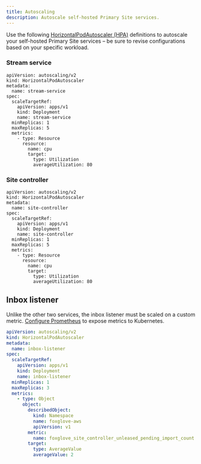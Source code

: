 ```yaml
---
title: Autoscaling
description: Autoscale self-hosted Primary Site services.
---
```


Use the following [HorizontalPodAutoscaler (HPA)](https://kubernetes.io/docs/tasks/run-application/horizontal-pod-autoscale/) definitions to autoscale your self-hosted Primary Site services – be sure to revise configurations based on your specific workload.

### Stream service

```
apiVersion: autoscaling/v2
kind: HorizontalPodAutoscaler
metadata:
  name: stream-service
spec:
  scaleTargetRef:
    apiVersion: apps/v1
    kind: Deployment
    name: stream-service
  minReplicas: 1
  maxReplicas: 5
  metrics:
    - type: Resource
      resource:
        name: cpu
        target:
          type: Utilization
          averageUtilization: 80
```

### Site controller

```
apiVersion: autoscaling/v2
kind: HorizontalPodAutoscaler
metadata:
  name: site-controller
spec:
  scaleTargetRef:
    apiVersion: apps/v1
    kind: Deployment
    name: site-controller
  minReplicas: 1
  maxReplicas: 5
  metrics:
    - type: Resource
      resource:
        name: cpu
        target:
          type: Utilization
          averageUtilization: 80
```

## Inbox listener

Unlike the other two services, the inbox listener must be scaled on a custom metric. [Configure Prometheus](/self-hosting/monitoring#configure-prometheus) to expose metrics to Kubernetes.

```yml
apiVersion: autoscaling/v2
kind: HorizontalPodAutoscaler
metadata:
  name: inbox-listener
spec:
  scaleTargetRef:
    apiVersion: apps/v1
    kind: Deployment
    name: inbox-listener
  minReplicas: 1
  maxReplicas: 3
  metrics:
    - type: Object
      object:
        describedObject:
          kind: Namespace
          name: foxglove-aws
          apiVersion: v1
        metric:
          name: foxglove_site_controller_unleased_pending_import_count
        target:
          type: AverageValue
          averageValue: 2
```
